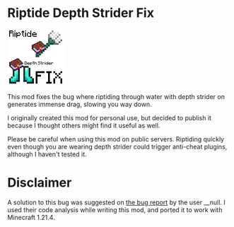 # Riptide Depth Strider Fix

![Mod icon](src/main/resources/assets/riptide-depth-strider-fix/icon.png)

This mod fixes the bug where riptiding through water with depth strider on generates immense drag, slowing you way down.

I originally created this mod for personal use, but decided to publish it because I thought others might find it useful as well.

Please be careful when using this mod on public servers. Riptiding quickly even though you are wearing depth strider could trigger anti-cheat plugins, although I haven't tested it.

# Disclaimer
A solution to this bug was suggested on [the bug report](https://bugs.mojang.com/browse/MC-136249) by the user __null. I used their code analysis while writing this mod, and ported it to work with Minecraft 1.21.4.
